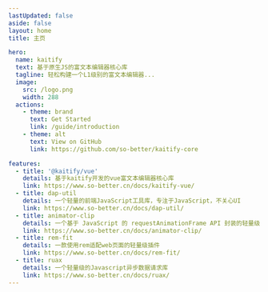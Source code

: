 ```yaml
---
lastUpdated: false
aside: false
layout: home
title: 主页

hero:
  name: kaitify
  text: 基于原生JS的富文本编辑器核心库
  tagline: 轻松构建一个L1级别的富文本编辑器...
  image:
    src: /logo.png
    width: 288
  actions:
    - theme: brand
      text: Get Started
      link: /guide/introduction
    - theme: alt
      text: View on GitHub
      link: https://github.com/so-better/kaitify-core

features:
  - title: '@kaitify/vue'
    details: 基于kaitify开发的vue富文本编辑器核心库
    link: https://www.so-better.cn/docs/kaitify-vue/
  - title: dap-util
    details: 一个轻量的前端JavaScript工具库，专注于JavaScript，不关心UI
    link: https://www.so-better.cn/docs/dap-util/
  - title: animator-clip
    details: 一个基于 JavaScript 的 requestAnimationFrame API 封装的轻量级 JS 动画插件
    link: https://www.so-better.cn/docs/animator-clip/
  - title: rem-fit
    details: 一款使用rem适配web页面的轻量级插件
    link: https://www.so-better.cn/docs/rem-fit/
  - title: ruax
    details: 一个轻量级的Javascript异步数据请求库
    link: https://www.so-better.cn/docs/ruax/
---
```

